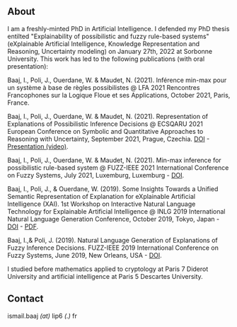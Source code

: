 ## About

I am a freshly-minted PhD in Artificial Intelligence. I defended my PhD thesis entilted "Explainability of possibilistic and fuzzy rule-based systems" (eXplainable Artificial Intelligence, Knowledge Representation and Reasoning, Uncertainty modeling) on January 27th, 2022 at Sorbonne University. This work has led to the following publications (with oral presentation):

Baaj, I., Poli, J., Ouerdane, W. & Maudet, N. (2021). Inférence min-max pour un système à base de règles possibilistes @ LFA 2021 Rencontres Francophones sur la Logique Floue et ses Applications, October 2021, Paris, France. 

Baaj, I., Poli, J., Ouerdane, W. & Maudet, N. (2021). Representation of Explanations of Possibilistic Inference Decisions @ ECSQARU 2021 European Conference on Symbolic and Quantitative Approaches to Reasoning with Uncertainty, September 2021, Prague, Czechia. [DOI](http://dx.doi.org/10.1007/978-3-030-86772-0_37) - [Presentation (video)](https://youtu.be/-NwccRao7nk?t=12268).

Baaj, I., Poli, J.,  Ouerdane, W. & Maudet, N. (2021). Min-max inference for possibilistic rule-based system @ FUZZ-IEEE 2021 International Conference on Fuzzy Systems, July 2021, Luxemburg, Luxemburg - [DOI](https://doi.org/10.1109/FUZZ45933.2021.9494506).

Baaj, I., Poli, J., & Ouerdane, W. (2019). Some Insights Towards a Unified Semantic Representation of Explanation for eXplainable Artificial Intelligence (XAI). 1st Workshop on Interactive Natural Language Technology for Explainable Artificial Intelligence  @ INLG 2019 International Natural Language Generation Conference, October 2019, Tokyo, Japan -  [DOI](http://dx.doi.org/10.18653/v1/W19-8404) - [PDF](https://www.aclweb.org/anthology/W19-8404.pdf).

Baaj, I.,&  Poli, J. (2019). Natural Language Generation of Explanations of Fuzzy Inference Decisions. FUZZ-IEEE 2019 International Conference on Fuzzy Systems, June 2019, New Orleans, USA - 
[DOI](https://doi.org/10.1109/FUZZ-IEEE.2019.8858994).

I studied before mathematics applied to cryptology at Paris 7 Diderot University and artificial intelligence at Paris 5 Descartes University.

## Contact

ismail.baaj _(at)_ lip6 _(.)_ fr

